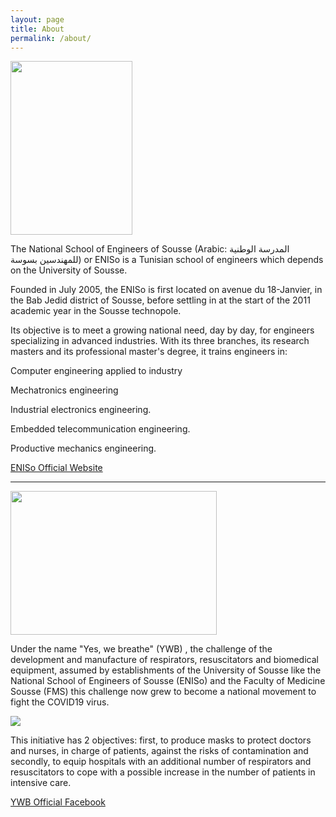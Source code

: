 ```yaml
---
layout: page
title: About
permalink: /about/
---
```

<img src="/OXY-ENISO-YWB/assets/Media/logoEniso.png" style="width:195px;height:278px;" />

The National School of Engineers of Sousse (Arabic: المدرسة الوطنية للمهندسين بسوسة) or ENISo is a Tunisian school of engineers which depends on the University of Sousse.

Founded in July 2005, the ENISo is first located on avenue du 18-Janvier, in the Bab Jedid district of Sousse, before settling in at the start of the 2011 academic year in the Sousse technopole.

Its objective is to meet a growing national need, day by day, for engineers specializing in advanced industries. With its three branches, its research masters and its professional master's degree, it trains engineers in:

Computer engineering applied to industry

Mechatronics engineering

Industrial electronics engineering.

Embedded telecommunication  engineering.

Productive mechanics engineering.


[ENISo Official Website](http://www.eniso.rnu.tn/fr/)


<hr />
<img src="/OXY-ENISO-YWB/assets/Media/YWB-logo.png" style="width:330px;height:230px;" />

Under the name "Yes, we breathe" (YWB) , the challenge of the development and manufacture of respirators, resuscitators and biomedical equipment, assumed by establishments of the University of Sousse like the National School of Engineers of Sousse (ENISo) and the Faculty of Medicine Sousse (FMS)   this challenge now grew to become a national movement to fight the COVID19 virus.

<img src="/OXY-ENISO-YWB/assets/Media/collectif2.png" >


This initiative has 2 objectives: first, to produce masks to protect doctors and nurses, in charge of patients, against the risks of contamination and secondly, to equip hospitals with an additional number of respirators and resuscitators to cope with a possible increase in the number of patients in intensive care.

[YWB Official Facebook](https://www.facebook.com/YES-WE-Breathe-107629674214127/)

